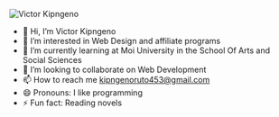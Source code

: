 ![Victor Kipngeno ](https://github.com/Vick8715/Vick8715/assets/157721948/e0e2fd4d-0ef7-45c5-905a-ca38cc885587)
- 👋 Hi, I’m Victor Kipngeno
- 👀 I’m interested in  Web Design and affiliate programs
- 🌱 I’m currently learning at Moi University in the School Of Arts and Social Sciences
- 💞️ I’m looking to collaborate on Web Development
- 📫 How to reach me kipngenoruto453@gmail.com
- 😄 Pronouns: I like programming
- ⚡ Fun fact: Reading novels

<!---
Vick8715/Vick8715 is a ✨ special ✨ repository because its `README.md` (this file) appears on your GitHub profile.
You can click the Preview link to take a look at your changes.
--->
